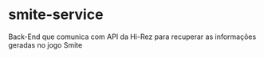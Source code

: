 # smite-service
Back-End que comunica com API da Hi-Rez para recuperar as informações geradas no jogo Smite
